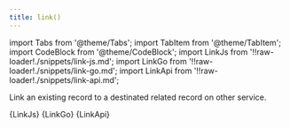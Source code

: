 ```yaml
---
title: link()
---
```


import Tabs from '@theme/Tabs';
import TabItem from '@theme/TabItem';
import CodeBlock from '@theme/CodeBlock';
import LinkJs from '!!raw-loader!./snippets/link-js.md';
import LinkGo from '!!raw-loader!./snippets/link-go.md';
import LinkApi from '!!raw-loader!./snippets/link-api.md';

Link an existing record to a destinated related record on other service.

<Tabs>
  <TabItem value="javascript" label="Javascript" default>
    <CodeBlock className="language-jsx">
      {LinkJs}
    </CodeBlock>
  </TabItem>
  <TabItem value="go" label="Go" default>
    <CodeBlock className="language-jsx">
      {LinkGo}
    </CodeBlock>
  </TabItem>
  <TabItem value="API" label="API">
    <CodeBlock className="language-jsx" title="[LINK]">
      {LinkApi}
    </CodeBlock>
  </TabItem>
</Tabs>
